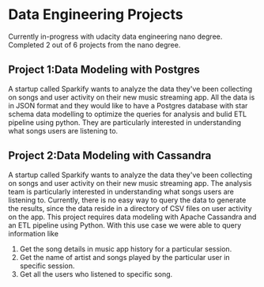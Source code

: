 # **Data Engineering Projects**

Currently in-progress with udacity data engineering nano degree.
Completed 2 out of 6 projects from the nano degree.

## **Project 1:Data Modeling with Postgres**
A startup called Sparkify wants to analyze the data they've been collecting on songs and user activity on their new music streaming app. 
All the data is in JSON format and they would like to have a Postgres database with star schema data modelling to optimize the queries for analysis and bulid ETL pipeline using python.
They are particularly interested in understanding what songs users are listening to.

## **Project 2:Data Modeling with Cassandra**
A startup called Sparkify wants to analyze the data they've been collecting on songs and user activity on their new music streaming app. The analysis team is particularly interested in understanding what songs users are listening to. Currently, there is no easy way to query the data to generate the results, since the data reside in a directory of CSV files on user activity on the app. 
This project requires data modeling with Apache Cassandra and an ETL pipeline using Python. With this use case we were able to query information like
1. Get the song details in music app history for a particular session.
2. Get the name of artist and songs played by the particular user in specific session.
3. Get all the users who listened to specific song.
